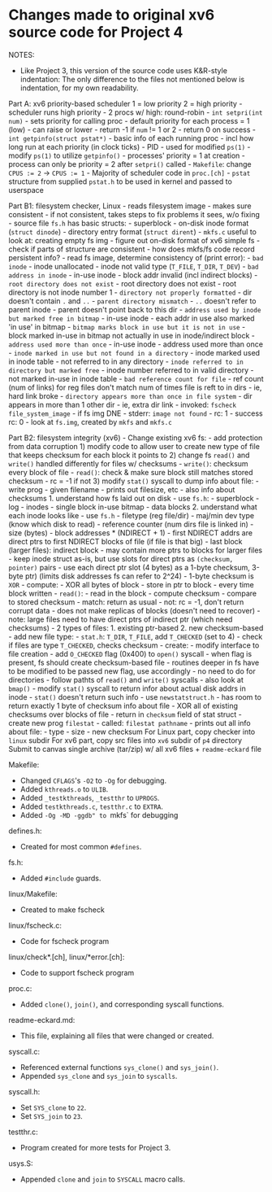 Changes made to original xv6 source code for Project 4
===

NOTES:
- Like Project 3, this version of the source code uses K&R-style
  indentation:  The only difference to the files not mentioned below is
  indentation, for my own readability.

Part A:  xv6 priority-based scheduler
        1 = low priority
        2 = high priority
        - scheduler runs high priority
        - 2 procs w/ high:  round-robin
        - `int setpri(int num)`
                - sets priority for calling proc
                - default priority for each process = 1 (low)
                - can raise or lower
                - return -1 if `num` != 1 or 2
                - return 0 on success
        - `int getpinfo(struct pstat*)`
                - basic info of each running proc
                        - incl how long run at each priority (in clock ticks)
                        - PID
                        - used for modified `ps(1)`
        - modify `ps(1)` to utilize `getpinfo()`
        - processes' priority = 1 at creation
        - process can only be priority = 2 after `setpri()` called
        - `Makefile`:  change `CPUS := 2` &rarr; `CPUS := 1`
        - Majority of scheduler code in `proc.[ch]`
        - `pstat` structure from supplied `pstat.h` to be used in
          kernel and passed to userspace

Part B1: filesystem checker, Linux
        - reads filesystem image
        - makes sure consistent
        - if not consistent, takes steps to fix problems it sees, w/o fixing
        - source file `fs.h` has basic structs:
                - superblock
                - on-disk inode format (`struct dinode`)
                - directory entry format (`struct dirent`)
        - `mkfs.c` useful to look at:  creating empty fs img
        - figure out on-disk format of xv6 simple fs
                - check if parts of structure are consistent
        - how does mkfs/fs code record persistent info?
        - read fs image, determine consistency of (print error):
                - `bad inode`
                        - inode unallocated
                        - inode not valid type (`T_FILE`, `T_DIR`, `T_DEV`)
                - `bad address in inode`
                        - in-use inode
                        - block addr invalid (incl indirect blocks)
                - `root directory does not exist`
                        - root directory does not exist
                        - root directory is not inode number 1
                - `directory not properly formatted`
                        - dir doesn't contain `.` and `..`
                - `parent directory mismatch`
                        - `..` doesn't refer to parent inode
                        - parent doesn't point back to this dir
                - `address used by inode but marked free in bitmap`
                        - in-use inode
                        - each addr in use also marked 'in use' in bitmap
                - `bitmap marks block in use but it is not in use`
                        - block marked in-use in bitmap not actually in
                          use in inode/indirect block
                - `address used more than once`
                        - in-use inode
                        - address used more than once
                - `inode marked in use but not found in a directory`
                        - inode marked used in inode table
                        - not referred to in any directory
                - `inode referred to in directory but marked free`
                        - inode number referred to in valid directory
                        - not marked in-use in inode table
                - `bad reference count for file`
                        - ref count (num of links) for reg files don't
                          match num of times file is reft to in dirs
                        - ie, hard link broke
                - `directory appears more than once in file system`
                        - dir appears in more than 1 other dir
                        - ie, extra dir link
        - invoked:  `fscheck file_system_image`
                - if fs img DNE
                        - stderr:  `image not found`
                        - rc:  1
                - success rc:  0
        - look at `fs.img`, created by `mkfs` and `mkfs.c`

Part B2:  filesystem integrity (xv6)
        - Change existing xv6 fs:
                - add protection from data corruption
        1) modify code to allow user to create new type of file that
           keeps checksum for each block it points to
        2) change fs `read()` and `write()` handled differently for
           files w/ checksums
                - `write()`:  checksum every block of file
                - `read()`:  check & make sure block still matches
                stored checksum
                        - rc = -1 if not
        3) modify `stat()` syscall to dump info about file:
                - write prog
                        - given filename
                        - prints out filesize, etc
                        - also info about checksums
        1.  understand how fs laid out on disk
                - use `fs.h`:
                        - superblock
                        - log
                        - inodes
                        - single block in-use bitmap
                        - data blocks
        2.  understand what each inode looks like
                - use `fs.h`
                        - filetype (reg file/dir)
                        - maj/min dev type (know which disk to read)
                        - reference counter (num dirs file is linked in)
                        - size (bytes)
                        - block addresses * (NDIRECT + 1)
                                - first NDIRECT addrs are direct ptrs
                                  to first NDIRECT blocks of file (if
                                  file is that big)
                                - last block (larger files):  indirect block
                                        - may contain more ptrs to blocks
                                          for larger files
                - keep inode struct as-is, but use slots for direct ptrs
                  as `(checksum, pointer)` pairs
                        - use each direct ptr slot (4 bytes) as a
                          1-byte checksum, 3-byte ptr) (limits disk
                          addresses fs can refer to 2^24)
                        - 1-byte checksum is `XOR`
                                - compute:
                                        - XOR all bytes of block
                                        - store in ptr to block
                                        - every time block written
                                - `read()`:
                                        - read in the block
                                        - compute checksum
                                        - compare to stored checksum
                                        - match:  return as usual
                                        - not:  rc = -1, don't return
                                          corrupt data
                                        - does not make replicas of
                                          blocks (doesn't need to
                                          recover)
                        - note: large files need to have direct ptrs of
                          indirect ptr (which need checksums)
                - 2 types of files:
                        1.  existing ptr-based
                        2.  new checksum-based
                                - add new file type:
                                - `stat.h`: `T_DIR`, `T_FILE`, add
                                  `T_CHECKED` (set to 4)
                                - check if files are type `T_CHECKED`,
                                  checks checksum
                                - create:
                                        - modify interface to file
                                          creation
                                        - add `O_CHECKED` flag (0x400)
                                          to `open()` syscall
                                        - when flag is present, fs
                                          should create checksum-based
                                          file
                                        - routines deeper in fs have
                                          to be modified to be passed
                                          new flag, use accordingly
        - no need to do for directories
        - follow pathts of `read()` and `write()` syscalls
        - also look at `bmap()`
        - modify `stat()` syscall to return infor about actual disk
          addrs in inode
                - `stat()` doesn't return such info
                - use `newstatstruct.h`
                        - has room to return exactly 1 byte of
                          checksum info about file
                        - XOR all of existing checksums over blocks of
                          file
                        - return in `checksum` field of stat struct
        - create new prog `filestat`
                - called:  `filestat pathname`
                        - prints out all info about file:
                                - type
                                - size
                                - new checksum
For Linux part, copy checker into `linux` subdir
For xv6 part, copy src files into `xv6` subdir of `p4` directory
Submit to canvas single archive (tar/zip) w/ all xv6 files +
`readme-eckard` file

Makefile:
- Changed `CFLAGS`'s `-O2` to `-Og` for debugging.
- Added `kthreads.o` to `ULIB`.
- Added `_testkthreads`, `_testthr` to `UPROGS`.
- Added `testkthreads.c`, `testthr.c` to `EXTRA`.
- Added `-Og -MD -ggdb" to `mkfs` for debugging

defines.h:
- Created for most common `#defines`.

fs.h:
- Added `#include` guards.

linux/Makefile:
- Created to make fscheck

linux/fscheck.c:
- Code for fscheck program

linux/check*.[ch], linux/*error.[ch]:
- Code to support fscheck program

proc.c:
- Added `clone()`, `join()`, and corresponding syscall functions.

readme-eckard.md:
- This file, explaining all files that were changed or created.

syscall.c:
- Referenced external functions `sys_clone()` and `sys_join()`.
- Appended `sys_clone` and `sys_join` to `syscalls`.

syscall.h:
- Set `SYS_clone` to `22`.
- Set `SYS_join` to `23`.

testthr.c:
- Program created for more tests for Project 3.

usys.S:
- Appended `clone` and `join` to `SYSCALL` macro calls.
